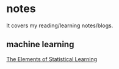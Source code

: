# notes
It covers my reading/learning notes/blogs.

## machine learning
[The Elements of Statistical Learning](./ELS/Outline.ipynb)
